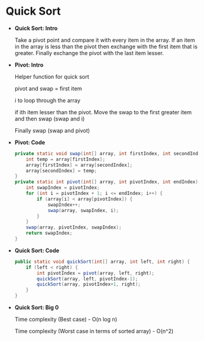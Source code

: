 # Quick Sort

- **Quick Sort: Intro**
    
    Take a pivot point and compare it with every item in the array. If an item in the array is less than the pivot then exchange with the first item that is greater. Finally exchange the pivot with the last item lesser.
    
- **Pivot: Intro**
    
    Helper function for quick sort
    
    pivot and swap = first item
    
    i to loop through the array
    
    if ith item lesser than the pivot. Move the swap to the first greater item and then swap (swap and i)
    
    Finally swap (swap and pivot)
    
- **Pivot: Code**
    
    ```java
    private static void swap(int[] array, int firstIndex, int secondIndex) {
    	int temp = array[firstIndex];
    	array[firstIndex] = array[secondIndex];
    	array[secondIndex] = temp;
    }
    private static int pivot(int[] array, int pivotIndex, int endIndex) {
    	int swapIndex = pivotIndex;
    	for (int i = pivotIndex + 1; i <= endIndex; i++) {
    		if (array[i] < array[pivotIndex]) {
    			swapIndex++;
    			swap(array, swapIndex, i);
    		}
    	}
    	swap(array, pivotIndex, swapIndex);
    	return swapIndex;
    }
    ```
    
- **Quick Sort: Code**
    
    ```java
    public static void quickSort(int[] array, int left, int right) {
    	if (left < right) {
    		int pivotIndex = pivot(array, left, right);
    		quickSort(array, left, pivotIndex-1);
    		quickSort(array, pivotIndex+1, right);
    	}
    }
    ```
    
- **Quick Sort: Big 0**
    
    Time complexity (Best case) - O(n log n)
    
    Time complexity (Worst case in terms of sorted array) - O(n^2)